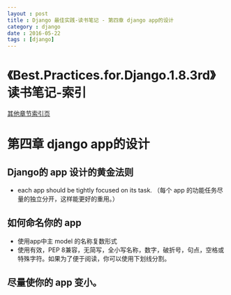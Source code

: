```yaml
---
layout : post
title : Django 最佳实践-读书笔记 - 第四章 django app的设计
category : django
date : 2016-05-22
tags : [django]
---
```


# 《Best.Practices.for.Django.1.8.3rd》 读书笔记-索引

[其他章节索引页](2016-05-22-Best.Practices.for.Django.1.8.3rd-Index.html)

# 第四章 django app的设计

## Django的 app 设计的黄金法则

- each app should be tightly focused on its task.
（每个 app 的功能任务尽量的独立分开，这样能更好的重用。）

## 如何命名你的 app 

- 使用app中主 model 的名称复数形式 
- 使用有效，PEP 8兼容，无简写，全小写名称，数字，破折号，句点，空格或特殊字符。如果为了便于阅读，你可以使用下划线分割。


## 尽量使你的 app 变小。

